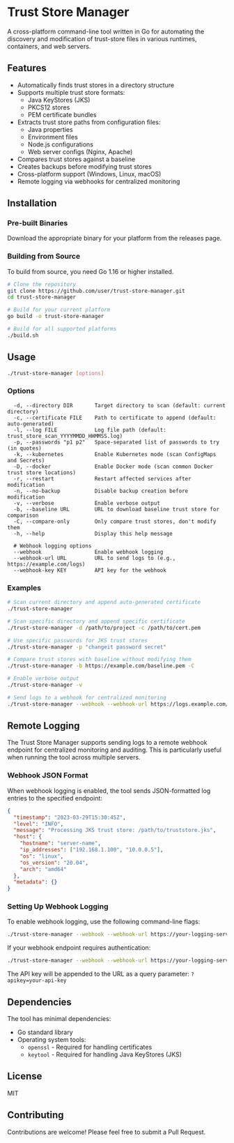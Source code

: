 # Trust Store Manager

A cross-platform command-line tool written in Go for automating the discovery and modification of trust-store files in various runtimes, containers, and web servers.

## Features

- Automatically finds trust stores in a directory structure
- Supports multiple trust store formats:
  - Java KeyStores (JKS)
  - PKCS12 stores
  - PEM certificate bundles
- Extracts trust store paths from configuration files:
  - Java properties
  - Environment files
  - Node.js configurations
  - Web server configs (Nginx, Apache)
- Compares trust stores against a baseline
- Creates backups before modifying trust stores
- Cross-platform support (Windows, Linux, macOS)
- Remote logging via webhooks for centralized monitoring

## Installation

### Pre-built Binaries

Download the appropriate binary for your platform from the releases page.

### Building from Source

To build from source, you need Go 1.16 or higher installed.

```bash
# Clone the repository
git clone https://github.com/user/trust-store-manager.git
cd trust-store-manager

# Build for your current platform
go build -o trust-store-manager

# Build for all supported platforms
./build.sh
```

## Usage

```bash
./trust-store-manager [options]
```

### Options

```
  -d, --directory DIR       Target directory to scan (default: current directory)
  -c, --certificate FILE    Path to certificate to append (default: auto-generated)
  -l, --log FILE            Log file path (default: trust_store_scan_YYYYMMDD_HHMMSS.log)
  -p, --passwords "p1 p2"   Space-separated list of passwords to try (in quotes)
  -k, --kubernetes          Enable Kubernetes mode (scan ConfigMaps and Secrets)
  -D, --docker              Enable Docker mode (scan common Docker trust store locations)
  -r, --restart             Restart affected services after modification
  -n, --no-backup           Disable backup creation before modification
  -v, --verbose             Enable verbose output
  -b, --baseline URL        URL to download baseline trust store for comparison
  -C, --compare-only        Only compare trust stores, don't modify them
  -h, --help                Display this help message
  
  # Webhook logging options
  --webhook                 Enable webhook logging
  --webhook-url URL         URL to send logs to (e.g., https://example.com/logs)
  --webhook-key KEY         API key for the webhook
```

### Examples

```bash
# Scan current directory and append auto-generated certificate
./trust-store-manager

# Scan specific directory and append specific certificate
./trust-store-manager -d /path/to/project -c /path/to/cert.pem

# Use specific passwords for JKS trust stores
./trust-store-manager -p "changeit password secret"

# Compare trust stores with baseline without modifying them
./trust-store-manager -b https://example.com/baseline.pem -C

# Enable verbose output
./trust-store-manager -v

# Send logs to a webhook for centralized monitoring
./trust-store-manager --webhook --webhook-url https://logs.example.com/api/logs --webhook-key your-api-key
```

## Remote Logging

The Trust Store Manager supports sending logs to a remote webhook endpoint for centralized monitoring and auditing. This is particularly useful when running the tool across multiple servers.

### Webhook JSON Format

When webhook logging is enabled, the tool sends JSON-formatted log entries to the specified endpoint:

```json
{
  "timestamp": "2023-03-29T15:30:45Z",
  "level": "INFO",
  "message": "Processing JKS trust store: /path/to/truststore.jks",
  "host": {
    "hostname": "server-name",
    "ip_addresses": ["192.168.1.100", "10.0.0.5"],
    "os": "linux",
    "os_version": "20.04",
    "arch": "amd64"
  },
  "metadata": {}
}
```

### Setting Up Webhook Logging

To enable webhook logging, use the following command-line flags:

```bash
./trust-store-manager --webhook --webhook-url https://your-logging-server.com/api/logs
```

If your webhook endpoint requires authentication:

```bash
./trust-store-manager --webhook --webhook-url https://your-logging-server.com/api/logs --webhook-key your-api-key
```

The API key will be appended to the URL as a query parameter: `?apikey=your-api-key`

## Dependencies

The tool has minimal dependencies:

- Go standard library
- Operating system tools:
  - `openssl` - Required for handling certificates
  - `keytool` - Required for handling Java KeyStores (JKS)

## License

MIT

## Contributing

Contributions are welcome! Please feel free to submit a Pull Request. 